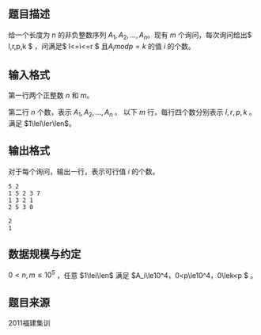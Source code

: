 ## 题目描述

给一个长度为 $n$ 的非负整数序列 $A_1,A_2,...,A_n$。现有 $m$ 个询问，每次询问给出$ l,r,p,k $ ，问满足$ l<=i<=r $ 且$A_i mod p = k$ 的值 $i$ 的个数。

## 输入格式

第一行两个正整数 $n$ 和 $m$。

第二行 $n$ 个数，表示 $A_1,A_2,...,A_n$ 。
以下 $m$ 行，每行四个数分别表示 $l,r,p,k$ 。满足 $1\lel\ler\len$。

## 输出格式

对于每个询问，输出一行，表示可行值 $i$ 的个数。

```input1
5 2
1 5 2 3 7
1 3 2 1
2 5 3 0
```
```output1
2
1
```

## 数据规模与约定

$0< {n,m} \le10^5$ ，任意 $1\lei\len$ 满足 $A_i\le10^4，0<p\le10^4，0\lek<p $ 。

## 题目来源

2011福建集训





